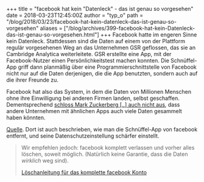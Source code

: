 +++
title = "facebook hat kein \"Datenleck\" - das ist genau so vorgesehen"
date = 2018-03-23T12:45:00Z
author = "typ_o"
path = "/blog/2018/03/23/facebook-hat-kein-datenleck-das-ist-genau-so-vorgesehen"
aliases = ["/blog/archives/399-facebook-hat-kein-Datenleck-das-ist-genau-so-vorgesehen.html"]
+++
Facebook hatte im engeren Sinne kein Datenleck. Stattdessen sind die
Daten auf einem von der Plattform regulär vorgesehenen Weg an das
Unternehmen GSR geflossen, das sie an Cambridge Analytica weiterleitete.
GSR erstellte eine App, mit der Facebook-Nutzer einen
Persönlichkeitstest machen konnten. Die Schnüffel-App griff dann
planmäßig über eine Programmierschnittstelle von Facebook nicht nur
auf die Daten derjenigen, die die App benutzten, sondern auch auf die
ihrer Freunde zu.

Facebook hat also das System, in dem die Daten von Millionen Menschen
ohne ihre Einwilligung bei anderen Firmen landen, selbst geschaffen.
Dementsprechend [schloss Mark Zuckerberg \[..\] auch nicht
aus](https://www.facebook.com/zuck/posts/10104712037900071), dass andere
Unternehmen mit ähnlichen Apps auch viele Daten gesammelt haben
könnten.

[Quelle](https://netzpolitik.org/2018/facebook-endlich-die-bunten-apps-rausschmeissen-eine-anleitung/).
Dort ist auch beschrieben, wie man die Schnüffel-App von facebook
entfernt, und seine Datenschutzeinstellung schärfer einstellt.  

> Wir empfehlen jedoch: facebook komplett verlassen und vorher alles
> löschen, soweit möglich. (Natürlich keine Garantie, dass die Daten
> *wirklich* weg sind).  
>   
> [Löschanleitung für das komplette facebook
> Konto](https://datenfresser.info/?p=191)
